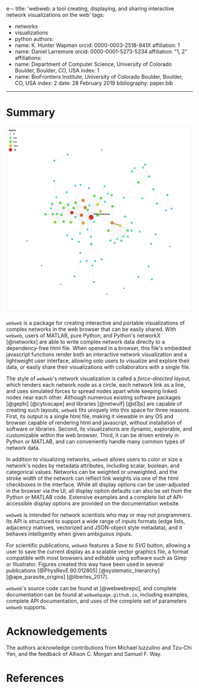 e--
title: 'webweb: a tool creating, displaying, and sharing interactive network visualizations on the web'
tags:
  - networks
  - visualizations
  - python
authors:
 - name: K. Hunter Wapman
   orcid: 0000-0003-2518-841X
   affiliation: 1
 - name: Daniel Larremore
   orcid: 0000-0001-5273-5234
   affiliation: "1, 2"
affiliations:
 - name: Department of Computer Science, University of Colorado Boulder, Boulder, CO, USA
   index: 1
 - name: BioFrontiers Institute, University of Colorado Boulder, Boulder, CO, USA
   index: 2
date: 28 February 2019
bibliography: paper.bib
---

# Summary

![A layer (chapter) of a network of character co-occurences from David Foster Wallace's novel _Infinite Jest_](infinite_jest.png)

``webweb`` is a package for creating interactive and portable visualizations of complex networks in the web browser that can be easily shared. With ``webweb``, users of MATLAB, pure Python, and Python's networkX [@networkx] are able to write complex network data directly to a dependency-free html file. When opened in a browser, this file's embedded javascript functions render both an interactive network visualization and a lightweight user interface, allowing solo users to visualize and explore their data, or easily share their visualizations with collaborators with a single file.

The style of ``webweb``'s network visualization is called a _force-directed layout_, which renders each network node as a circle, each network link as a line, and uses simulated forces to spread nodes apart while keeping linked nodes near each other. Although numerous existing software packages [@gephi] [@cytoscape] and libraries [@netwulf] [@d3js] are capable of creating such layouts, ``webweb`` fits uniquely into this space for three reasons. First, its output is a single html file, making it viewable in any OS and browser capable of rendering html and javascript, without installation of software or libraries. Second, its visualizations are dynamic, explorable, and customizable within the web browser. Third, it can be driven entirely in Python or MATLAB, and can conveniently handle many common types of network data.

In addition to visualizing networks, ``webweb`` allows users to color or size a network's nodes by metadata attributes, including scalar, boolean, and categorical values. Networks can be weighted or unweighted, and the stroke width of the network can reflect link weights via one of the html checkboxes in the interface. While all display options can be user-adjusted in the browser via the UI, all display option defaults can also be set from the Python or MATLAB code. Extensive examples and a complete list of API-accessible display options are provided on the documentation website.

``webweb`` is intended for network scientists who may or may not programmers.  Its API is structured to support a wide range of inputs formats (edge lists, adjacency matrixes, vectorized and JSON-object style metadata), and it behaves intelligently when given ambiguous inputs. 

For scientific publications, ``webweb`` features a _Save to SVG_ button, allowing a user to save the current display as a scalable vector graphics file, a format compatible with most browsers and editable using software such as Gimp or Illustrator. Figures created this way have been used in several publications [@PhysRevE.90.012805] [@systematic_hierarchy] [@ape_parasite_origins] [@liberles_2017]. 

``webweb``'s source code can be found at [@webwebrepo], and complete documentation can be found at ``webwebpage.github.io``, including examples, complete API documentation, and uses of the complete set of parameters ``webweb`` supports.

# Acknowledgements

The authors acknowledge contributions from Michael Iuzzulino and Tzu-Chi Yen, and the feedback of Allison C. Morgan and Samuel F. Way.

# References
